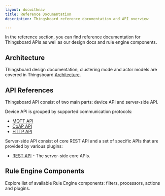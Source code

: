 ```yaml
---
layout: docwithnav
title: Reference Documentation
description: Thingsboard reference documentation and API overview 

---
```


In the reference section, you can find reference documentation for Thingsboard APIs as well as our design docs and rule engine components. 

## Architecture

Thingsboard design documentation, clustering mode and actor models are covered in Thingsboard [Architecture](/docs/reference/architecture).

## API References

Thingsboard API consist of two main parts: device API and server-side API. 

Device API is grouped by supported communication protocols:

* [MQTT API](/docs/reference/mqtt-api)
* [CoAP API](/docs/reference/coap-api)
* [HTTP API](/docs/reference/http-api)

Server-side API consist of core REST API and a set of specific APIs that are provided by various plugins:

* [REST API](/docs/reference/rest-api) - The server-side core APIs.

## Rule Engine Components

Explore list of available Rule Engine components: filters, processors, actions and plugins. 
